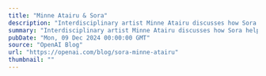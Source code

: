 ```yaml
---
title: "Minne Atairu & Sora"
description: "Interdisciplinary artist Minne Atairu discusses how Sora helps realize her vision."
summary: "Interdisciplinary artist Minne Atairu discusses how Sora helps realize her vision."
pubDate: "Mon, 09 Dec 2024 00:00:00 GMT"
source: "OpenAI Blog"
url: "https://openai.com/blog/sora-minne-atairu"
thumbnail: ""
---
```



